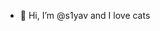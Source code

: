 - 👋 Hi, I’m @s1yav and I love cats


<!---
s1yav/s1yav is a ✨ special ✨ repository because its `README.md` (this file) appears on your GitHub profile.
You can click the Preview link to take a look at your changes.
--->
